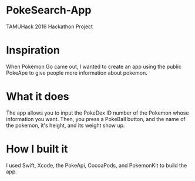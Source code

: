 # PokeSearch-App
TAMUHack 2016 Hackathon Project

# Inspiration
When Pokemon Go came out, I wanted to create an app using the public PokeApe to give people more information about pokemon.

# What it does
The app allows you to input the PokeDex ID number of the Pokemon whose information you want. Then, you press a PokeBall button, and the name of the pokemon, it's height, and its weight show up.

# How I built it
I used Swift, Xcode, the PokeApi, CocoaPods, and PokemonKit to build the app.
